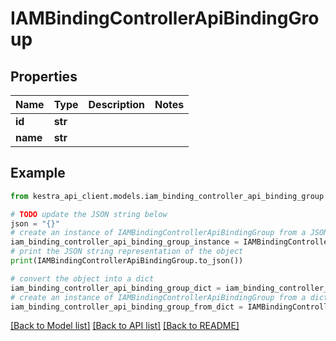 # IAMBindingControllerApiBindingGroup


## Properties

Name | Type | Description | Notes
------------ | ------------- | ------------- | -------------
**id** | **str** |  | 
**name** | **str** |  | 

## Example

```python
from kestra_api_client.models.iam_binding_controller_api_binding_group import IAMBindingControllerApiBindingGroup

# TODO update the JSON string below
json = "{}"
# create an instance of IAMBindingControllerApiBindingGroup from a JSON string
iam_binding_controller_api_binding_group_instance = IAMBindingControllerApiBindingGroup.from_json(json)
# print the JSON string representation of the object
print(IAMBindingControllerApiBindingGroup.to_json())

# convert the object into a dict
iam_binding_controller_api_binding_group_dict = iam_binding_controller_api_binding_group_instance.to_dict()
# create an instance of IAMBindingControllerApiBindingGroup from a dict
iam_binding_controller_api_binding_group_from_dict = IAMBindingControllerApiBindingGroup.from_dict(iam_binding_controller_api_binding_group_dict)
```
[[Back to Model list]](../README.md#documentation-for-models) [[Back to API list]](../README.md#documentation-for-api-endpoints) [[Back to README]](../README.md)


